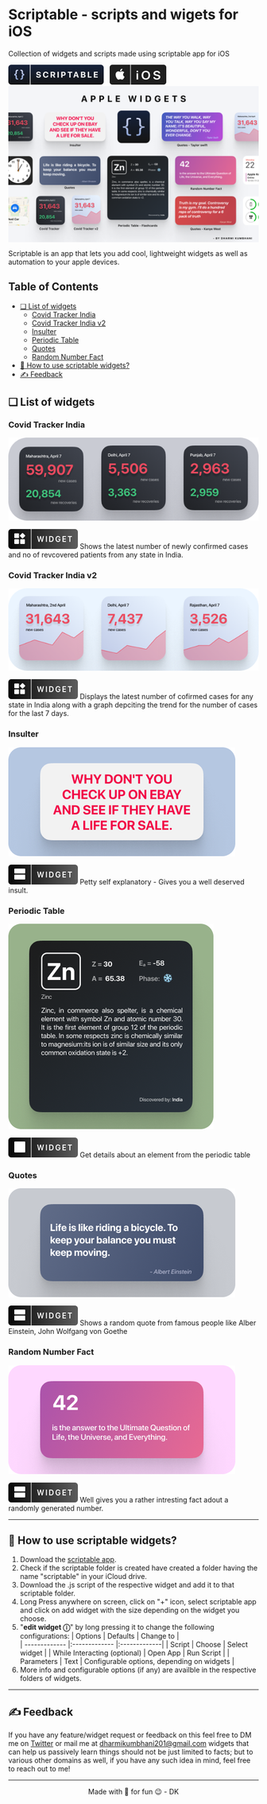 # Scriptable - scripts and wigets for iOS 
Collection of widgets and scripts made using scriptable app for iOS

![Scriptable App](./images/badges/scriptableBadge.svg) &nbsp; ![iOS](./images/badges/iOS-badge.svg)
<img alt="Scriptable widgets" align="center" src="./images/Main%20Mockup.png" />
 <!-- [![twitter](https://awesome.re/badge-flat.svg)](https://awesome.re) -->

Scriptable is an app that lets you add cool, lightweight widgets as well as automation to your apple devices.

## Table of Contents
  - [❏ List of widgets](#-list-of-widgets)
    - [Covid Tracker India](#covid-tracker-india)
    - [Covid Tracker India v2](#covid-tracker-india-v2)
    - [Insulter](#insulter)
    - [Periodic Table](#periodic-table)
    - [Quotes](#quotes)
    - [Random Number Fact](#random-number-fact)
  - [📖 How to use scriptable widgets?](#-how-to-use-scriptable-widgets)
  - [✍️ Feedback](#️-feedback)


## ❏ List of widgets
### Covid Tracker India
![Covid Tracker India Widget](./images/covidTrackerIndia/Covid-tracker-display-image.png) 


![iOS widget](./images/badges/small-widget-badge.svg)
Shows the latest number of newly confirmed cases and no of revcovered patients from any state in India.

### Covid Tracker India v2
![Covid Tracker India Widget](./images/covidTrackerIndiaV2/CovidTrackerIndia-V2-display.png)

![iOS widget](./images/badges/small-widget-badge.svg)
Displays the latest number of cofirmed cases for any state in India along with a graph depciting the trend for the number of cases for the last 7 days.

### Insulter 
![Evil Insults](./images/insulter/InsulterDisplay.png)

![iOS widget](./images/badges/medium-widget-badge.svg)
Petty self explanatory - Gives you a well deserved insult.

### Periodic Table 
![Periodic Table Flashcard](./images/periodicTable/PeriodicTableDisplay.png)

![iOS widget](./images/badges/large-widget-badge.svg)
Get details about an element from the periodic table

### Quotes 
![Quotes Widget](./images/quotes/QuotesDisplay.png) 

![iOS widget](./images/badges/medium-widget-badge.svg)
Shows a random quote from famous people like Alber Einstein, John Wolfgang von Goethe 

### Random Number Fact 
![Random Number Fact Widget](./images/RandomNumberFact/RandomNumberFactDisplay.png) 

![iOS widget](./images/badges/medium-widget-badge.svg)
Well gives you a rather intresting fact adout a randomly generated number.

---

## 📖 How to use scriptable widgets?
1. Download the [scriptable app](https://apps.apple.com/in/app/scriptable/id1405459188).
2. Check if the scriptable folder is created  have created a folder having the name "scriptable" in your iCloud drive.
3. Download the .js script of the respective widget and add it to that scriptable folder.
4. Long Press anywhere on screen, click on "+" icon, select scriptable app and click on add widget with the size depending on the widget you choose.
5. "**edit widget ⓘ**" by long pressing it to change the following configurations:
    | Options        | Defaults |  Change to |      
    | ------------- |:------------- |:-------------|
    | Script     | Choose | Select widget |
    | While Interacting (optional)  | Open App | Run Script |
    | Parameters | Text | Configurable options, depending on widgets  |
6. More info and configurable options (if any) are availble in the respective folders of widgets.

---

## ✍️ Feedback
If you have any feature/widget request or feedback on this feel free to DM me on [Twitter](https://twitter.com/DharmiKumbhani) or mail me at <dharmikumbhani201@gmail.com>
widgets that can help us passively learn things should not be just limited to facts; but to various other domains as well, if you have any such idea in mind, feel free to reach out to me! 

--- 
<div align="center">
  Made with 💙 for fun 😉 - DK
</div>
